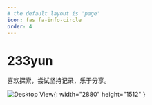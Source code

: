 ```yaml
---
# the default layout is 'page'
icon: fas fa-info-circle
order: 4
---
```


# 233yun
喜欢探索，尝试坚持记录，乐于分享。

![Desktop View](/assets/img/willianm.png){: width="2880" height="1512" }